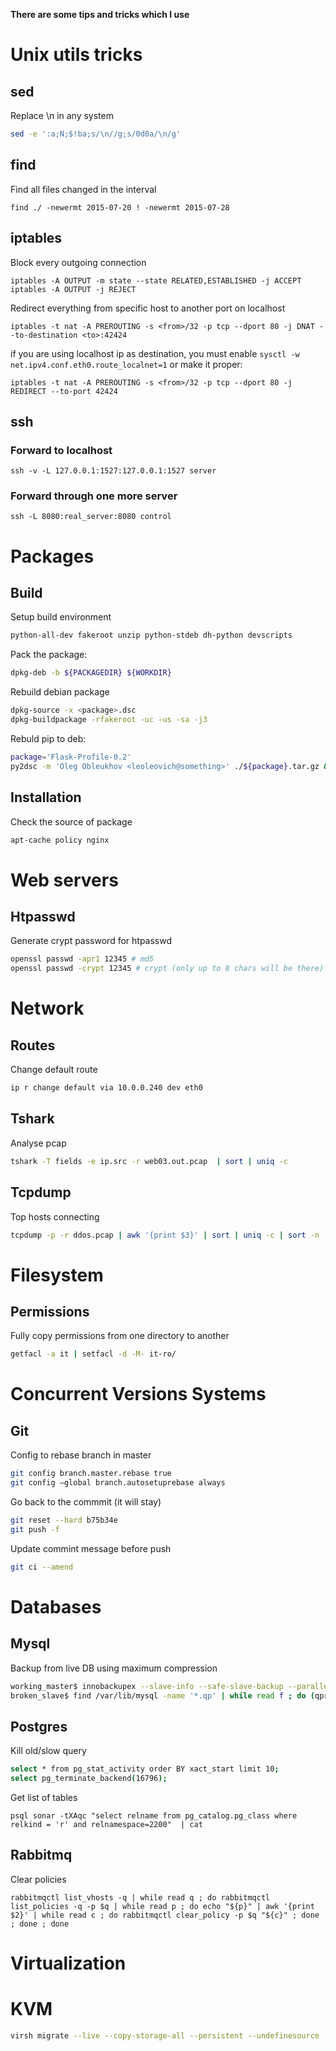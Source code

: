 **There are some tips and tricks which I use**

# Unix utils tricks
## sed

Replace \n in any system
```bash
sed -e ':a;N;$!ba;s/\n//g;s/0d0a/\n/g'
```

## find
Find all files changed in the interval
```
find ./ -newermt 2015-07-20 ! -newermt 2015-07-28
```

## iptables

Block every outgoing connection
```
iptables -A OUTPUT -m state --state RELATED,ESTABLISHED -j ACCEPT
iptables -A OUTPUT -j REJECT
```

Redirect everything from specific host to another port on localhost
```
iptables -t nat -A PREROUTING -s <from>/32 -p tcp --dport 80 -j DNAT --to-destination <to>:42424
```
if you are using localhost ip as destination, you must enable `sysctl -w net.ipv4.conf.eth0.route_localnet=1` or make it proper:
```
iptables -t nat -A PREROUTING -s <from>/32 -p tcp --dport 80 -j REDIRECT --to-port 42424
```

## ssh
### Forward to localhost
```
ssh -v -L 127.0.0.1:1527:127.0.0.1:1527 server
```
### Forward through one more server
```
ssh -L 8080:real_server:8080 control
```

# Packages
## Build

Setup build environment
```bash
python-all-dev fakeroot unzip python-stdeb dh-python devscripts
```

Pack the package:
```bash
dpkg-deb -b ${PACKAGEDIR} ${WORKDIR}
```
Rebuild debian package
```bash
dpkg-source -x <package>.dsc
dpkg-buildpackage -rfakeroot -uc -us -sa -j3
```

Rebuld pip to deb:
```bash
package='Flask-Profile-0.2'
py2dsc -m 'Oleg Obleukhov <leoleovich@something>' ./${package}.tar.gz && cd deb_dist/${package} && DEB_BUILD_OPTIONS=nocheck debuild -i -us -uc -b
```

## Installation

Check the source of package
```bash
apt-cache policy nginx
```

# Web servers
## Htpasswd
Generate crypt password for htpasswd
```bash
openssl passwd -apr1 12345 # md5
openssl passwd -crypt 12345 # crypt (only up to 8 chars will be there)
```

# Network
## Routes

Change default route
```bash
ip r change default via 10.0.0.240 dev eth0
```
## Tshark

Analyse pcap
```bash
tshark -T fields -e ip.src -r web03.out.pcap  | sort | uniq -c
```
## Tcpdump
Top hosts connecting
```bash
tcpdump -p -r ddos.pcap | awk '{print $3}' | sort | uniq -c | sort -n
```

# Filesystem
## Permissions

Fully copy permissions from one directory to another
```bash
getfacl -a it | setfacl -d -M- it-ro/
```

# Concurrent Versions Systems
## Git

Config to rebase branch in master
```bash
git config branch.master.rebase true
git config —global branch.autosetuprebase always
```

Go back to the commmit (it will stay)
```bash
git reset --hard b75b34e 
git push -f
```

Update commint message before push
```bash
git ci --amend
```

# Databases
## Mysql

Backup from live DB using maximum compression
```bash
working_master$ innobackupex --slave-info --safe-slave-backup --parallel=8 --compress --compress-threads=8 --stream=xbstream ./ | ssh -o StrictHostKeyChecking=no <broken_slave> "xbstream -xC /var/lib/mysql/"
broken_slave$ find /var/lib/mysql -name '*.qp' | while read f ; do (qpress -dv $f $(dirname $f) && rm $f)&  done
```

## Postgres

Kill old/slow query
```bash
select * from pg_stat_activity order BY xact_start limit 10;
select pg_terminate_backend(16796);
```

Get list of tables 
```
psql sonar -tXAqc "select relname from pg_catalog.pg_class where relkind = 'r' and relnamespace=2200"  | cat
```

## Rabbitmq

Clear policies
```
rabbitmqctl list_vhosts -q | while read q ; do rabbitmqctl list_policies -q -p $q | while read p ; do echo "${p}" | awk '{print $2}' | while read c ; do rabbitmqctl clear_policy -p $q "${c}" ; done ; done ; done
```
# Virtualization
# KVM

```bash
virsh migrate --live --copy-storage-all --persistent --undefinesource --change-protection --auto-converge --domain <VM> --abort-on-error --desturi qemu+ssh://<HV address>/system --timeout 600
```
